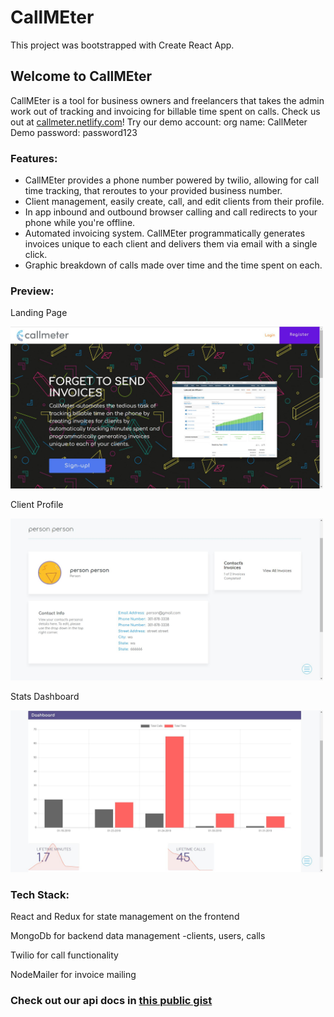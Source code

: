# CallMEter 
This project was bootstrapped with Create React App.

## Welcome to CallMEter 

CallMEter is a tool for business owners and freelancers that takes the admin work out of tracking and invoicing for billable time spent on calls. 
Check us out at <a href="https://callmeter.netlify.com/">callmeter.netlify.com</a>!
Try our demo account: 
org name: CallMeter Demo 
password: password123

### Features:
- CallMEter provides a phone number powered by twilio, allowing for call time tracking, that reroutes to your provided business number. 
- Client management, easily create, call, and edit clients from their profile. 
- In app inbound and outbound browser calling and call redirects to your phone while you're offline. 
- Automated invoicing system. CallMEter programmatically generates invoices unique to each client and delivers them via email with a single click. 
- Graphic breakdown of calls made over time and the time spent on each.

### Preview: 
Landing Page

<img src="images/LandingPageCM.JPG" width="500">


Client Profile

<img src="images/profileContactCM.JPG" width="500">


Stats Dashboard

<img src="images/dashCM.JPG" width="500">


### Tech Stack:

React and Redux for state management on the frontend

MongoDb for backend data management -clients, users, calls

Twilio for call functionality

NodeMailer for invoice mailing


### Check out our api docs in <a href="https://gist.github.com/jsantiag/1c6ce266616343d228bd2279781b1f62">this public gist</a>
